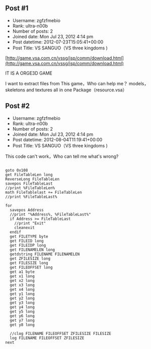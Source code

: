 ## Post #1
- Username: zgfzfmebio
- Rank: ultra-n00b
- Number of posts: 2
- Joined date: Mon Jul 23, 2012 4:14 pm
- Post datetime: 2012-07-23T15:05:41+00:00
- Post Title: VS SANGUO（VS three kingdoms  )

[http://game.vsa.com.cn/vssg/jsp/comm/download.html](http://game.vsa.com.cn/vssg/jsp/comm/download.html)

IT IS A ORGE3D GAME

I want to extract files from This game，Who can help me？
models， skeletons and textures all in one Package（resource.vsa）
## Post #2
- Username: zgfzfmebio
- Rank: ultra-n00b
- Number of posts: 2
- Joined date: Mon Jul 23, 2012 4:14 pm
- Post datetime: 2012-08-04T11:19:41+00:00
- Post Title: VS SANGUO（VS three kingdoms  )

This code can't work，Who can tell me what's wrong?


```

goto 0x108
get FileTableLen long
ReverseLong FileTableLen
savepos FileTableLast
//print %FileTableLen%
math FileTablelast += FileTableLen
//print %FileTableLast%

for 
  savepos Address
  //print "%Address%, %FileTableLast%"
  if Address >= FileTableLast
	//print "Exit"
    cleanexit
  endif
  get FILETYPE byte
  get FILEID long
  get FILEIDP long
  get FILENAMELEN long
  getdstring FILENAME FILENAMELEN
  get ZFILESIZE long
  get FILESIZE long
  get FILEOFFSET long
  get a1 byte
  get x1 long
  get x2 long
  get x3 long
  get x4 long
  get y1 long
  get y2 long
  get y3 long
  get y4 long
  get y5 long
  get y6 long
  get y7 long
  get y8 long
  
  //clog FILENAME FILEOFFSET ZFILESIZE FILESIZE
  log FILENAME FILEOFFSET ZFILESIZE
next

```
